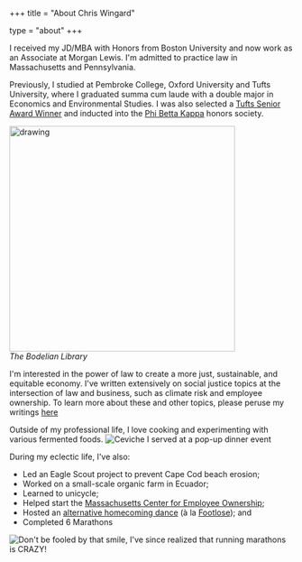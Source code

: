 +++
title = "About Chris Wingard"

type = "about"
+++

I received my JD/MBA with Honors from Boston University and now work as an Associate at Morgan Lewis. I'm admitted to practice law in Massachusetts and Pennsylvania.  

Previously, I studied at Pembroke College, Oxford University and Tufts University, where I graduated summa cum laude with a double major in Economics and Environmental Studies. I was also selected a [Tufts Senior Award Winner](https://alumniandfriends.tufts.edu/join-our-community/about-alumni-association/2019-senior-awards-honorees)  and inducted into the [Phi Betta Kappa](https://ase.tufts.edu/pbk/index_files/Page352.htm) honors society. 

<img class="mx-auto my-4" src="/img/Bodelian.jpeg" alt="drawing" width="400"/>

<div class="text-center my-2 font-sans text-md text-grey-800">
	<em>The Bodelian Library</em>
</div>

I'm interested in the power of law to create a more just, sustainable, and equitable economy. I've written extensively on social justice topics at the intersection of law and business, such as climate risk and employee ownership. To learn more about these and other topics, please peruse my writings [here](/blog/krabby_patty/)

Outside of my professional life, I love cooking and experimenting with various fermented foods. 
![*Ceviche I served at a pop-up dinner event*](/img/ceviche.jpeg)

During my eclectic life, I've also:

* Led an Eagle Scout project to prevent Cape Cod beach erosion; 
* Worked on a small-scale organic farm in Ecuador; 
* Learned to unicycle;
* Helped start the [Massachusetts Center for Employee Ownership](https://masseio-1.b12sites.com/);
* Hosted an [alternative homecoming dance](https://www.wickedlocal.com/story/provincetown-banner/2013/11/09/nauset-senior-s-alternative-dance/38345606007/) (à la [Footlose](https://www.barstoolsports.com/blog/169663/nauset-senior-holds-alternative-dance-after-school-administraion-banned-grinding-turned-on-lights-and-made-dance-miserable)); and
* Completed 6 Marathons

![*Don't be fooled by that smile, I've since realized that running marathons is CRAZY!*](/img/marathon.jpeg)